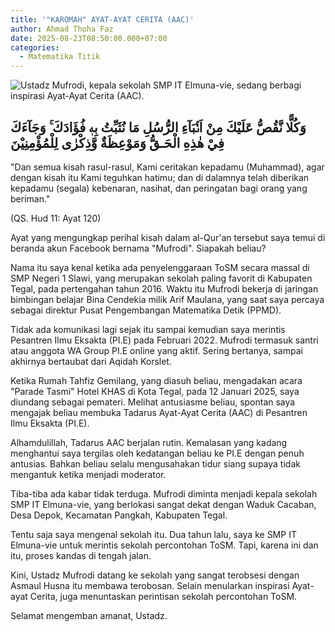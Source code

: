 ```yaml
---
title: '"KAROMAH" AYAT-AYAT CERITA (AAC)'
author: Ahmad Thoha Faz
date: 2025-08-23T08:50:00.000+07:00
categories:
  - Matematika Titik
---
```

![Ustadz Mufrodi, kepala sekolah SMP IT Elmuna-vie, sedang berbagi inspirasi Ayat-Ayat Cerita (AAC).](/images/uploads/whatsapp-image-2025-08-23-at-08.45.55_59a759a7.jpg "Ustadz Mufrodi, kepala sekolah SMP IT Elmuna-vie, sedang berbagi inspirasi Ayat-Ayat Cerita (AAC).")

## وَكُلًّا نَّقُصُّ عَلَيْكَ مِنْ اَنْۢبَآءِ الرُّسُلِ مَا نُثَبِّتُ بِهٖ فُؤَادَكَ ۚ وَجَآءَكَ فِيْ هٰذِهِ الْحَـقُّ وَمَوْعِظَةٌ وَّذِكْرٰى لِلْمُؤْمِنِيْنَ



"Dan semua kisah rasul-rasul, Kami ceritakan kepadamu (Muhammad), agar dengan kisah itu Kami teguhkan hatimu; dan di dalamnya telah diberikan kepadamu (segala) kebenaran, nasihat, dan peringatan bagi orang yang beriman."

(QS. Hud 11: Ayat 120)



Ayat yang mengungkap perihal kisah dalam al-Qur'an tersebut saya temui di beranda akun Facebook bernama "Mufrodi". Siapakah beliau?



Nama itu saya kenal ketika ada penyelenggaraan ToSM secara massal di SMP Negeri 1 Slawi, yang merupakan sekolah paling favorit di Kabupaten Tegal, pada pertengahan tahun 2016. Waktu itu Mufrodi bekerja di jaringan bimbingan belajar Bina Cendekia milik Arif Maulana, yang saat saya percaya sebagai direktur Pusat Pengembangan Matematika Detik (PPMD).



Tidak ada komunikasi lagi sejak itu sampai kemudian saya merintis Pesantren Ilmu Eksakta (PI.E) pada Februari 2022. Mufrodi termasuk santri atau anggota WA Group PI.E online yang aktif. Sering bertanya, sampai akhirnya bertaubat dari Aqidah Korslet.



Ketika Rumah Tahfiz Gemilang, yang diasuh beliau, mengadakan acara "Parade Tasmi" Hotel KHAS di Kota Tegal, pada 12 Januari 2025, saya diundang sebagai pemateri. Melihat antusiasme beliau, spontan saya mengajak beliau membuka Tadarus Ayat-Ayat Cerita (AAC) di Pesantren Ilmu Eksakta (PI.E).



Alhamdulillah, Tadarus AAC berjalan rutin. Kemalasan yang kadang menghantui saya tergilas oleh kedatangan beliau ke PI.E dengan penuh antusias. Bahkan beliau selalu mengusahakan tidur siang supaya tidak mengantuk ketika menjadi moderator.



Tiba-tiba ada kabar tidak terduga. Mufrodi diminta menjadi kepala sekolah SMP IT Elmuna-vie, yang berlokasi sangat dekat dengan Waduk Cacaban, Desa Depok, Kecamatan Pangkah, Kabupaten Tegal. 



Tentu saja saya mengenal sekolah itu. Dua tahun lalu, saya ke SMP IT Elmuna-vie untuk merintis sekolah percontohan ToSM. Tapi, karena ini dan itu, proses kandas di tengah jalan.



Kini, Ustadz Mufrodi datang ke sekolah yang sangat terobsesi dengan Asmaul Husna itu membawa terobosan. Selain menularkan inspirasi Ayat-ayat Cerita, juga menuntaskan perintisan sekolah percontohan ToSM.



Selamat mengemban amanat, Ustadz.
